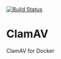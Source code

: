 [![Build Status](https://travis-ci.org/infiniteproject/clamav.svg?branch=master)](https://travis-ci.org/infiniteproject/clamav)
# ClamAV
ClamAV for Docker
